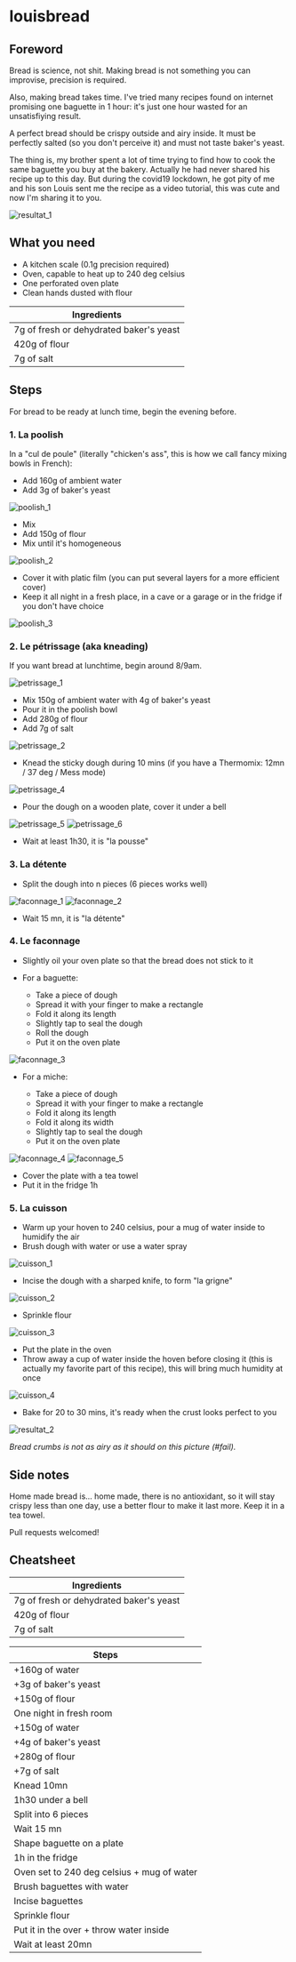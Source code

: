 # louisbread

## Foreword

Bread is science, not shit. Making bread is not something you can improvise, precision is required.

Also, making bread takes time. I've tried many recipes found on internet promising one baguette in 1 hour: it's just one hour wasted for an unsatisfiying result.

A perfect bread should be crispy outside and airy inside. It must be perfectly salted (so you don't perceive it) and must not taste baker's yeast.

The thing is, my brother spent a lot of time trying to find how to cook the same baguette you buy at the bakery. Actually he had never shared his recipe up to this day. But during the covid19 lockdown, he got pity of me and his son Louis sent me the recipe as a video tutorial, this was cute and now I'm sharing it to you.

![resultat_1][resultat_1]

## What you need

* A kitchen scale (0.1g precision required)
* Oven, capable to heat up to 240 deg celsius
* One perforated oven plate
* Clean hands dusted with flour

| Ingredients |
| --- |
| 7g of fresh or dehydrated baker's yeast |
| 420g of flour |
| 7g of salt |

## Steps

For bread to be ready at lunch time, begin the evening before.

### 1. La poolish

In a "cul de poule" (literally "chicken's ass", this is how we call fancy mixing bowls in French):

* Add 160g of ambient water
* Add 3g of baker's yeast

![poolish_1][poolish_1]

* Mix
* Add 150g of flour
* Mix until it's homogeneous

![poolish_2][poolish_2]

* Cover it with platic film (you can put several layers for a more efficient cover)
* Keep it all night in a fresh place, in a cave or a garage or in the fridge if you don't have choice

![poolish_3][poolish_3]

### 2. Le pétrissage (aka kneading)

If you want bread at lunchtime, begin around 8/9am.

![petrissage_1][petrissage_1]

* Mix 150g of ambient water with 4g of baker's yeast
* Pour it in the poolish bowl
* Add 280g of flour
* Add 7g of salt

![petrissage_2][petrissage_2]

* Knead the sticky dough during 10 mins (if you have a Thermomix: 12mn / 37 deg / Mess mode)

![petrissage_4][petrissage_3]

* Pour the dough on a wooden plate, cover it under a bell

![petrissage_5][petrissage_4]
![petrissage_6][petrissage_5]

* Wait at least 1h30, it is "la pousse"

### 3. La détente

* Split the dough into n pieces (6 pieces works well)

![faconnage_1][faconnage_1]
![faconnage_2][faconnage_2]

* Wait 15 mn, it is "la détente"

### 4. Le faconnage

* Slightly oil your oven plate so that the bread does not stick to it

* For a baguette:

    * Take a piece of dough
    * Spread it with your finger to make a rectangle
    * Fold it along its length
    * Slightly tap to seal the dough
    * Roll the dough
    * Put it on the oven plate

![faconnage_3][faconnage_3]

* For a miche:

    * Take a piece of dough
    * Spread it with your finger to make a rectangle
    * Fold it along its length
    * Fold it along its width
    * Slightly tap to seal the dough
    * Put it on the oven plate

![faconnage_4][faconnage_4]
![faconnage_5][faconnage_5]

* Cover the plate with a tea towel
* Put it in the fridge 1h

### 5. La cuisson

* Warm up your hoven to 240 celsius, pour a mug of water inside to humidify the air
* Brush dough with water or use a water spray

![cuisson_1][cuisson_1]

* Incise the dough with a sharped knife, to form "la grigne"

![cuisson_2][cuisson_2]

* Sprinkle flour

![cuisson_3][cuisson_3]

* Put the plate in the oven
* Throw away a cup of water inside the hoven before closing it (this is actually my favorite part of this recipe), this will bring much humidity at once

![cuisson_4][cuisson_4]

* Bake for 20 to 30 mins, it's ready when the crust looks perfect to you

![resultat_2][resultat_2]

_Bread crumbs is not as airy as it should on this picture (#fail)._

## Side notes

Home made bread is... home made, there is no antioxidant, so it will stay crispy less than one day, use a better flour to make it last more. Keep it in a tea towel.

Pull requests welcomed!

## Cheatsheet

| Ingredients |
| --- |
| 7g of fresh or dehydrated baker's yeast |
| 420g of flour |
| 7g of salt |

| Steps |
| --- |
| +160g of water |
| +3g of baker's yeast |
| +150g of flour |
| One night in fresh room |
| +150g of water |
| +4g of baker's yeast |
| +280g of flour |
| +7g of salt |
| Knead 10mn |
| 1h30 under a bell |
| Split into 6 pieces |
| Wait 15 mn |
| Shape baguette on a plate |
| 1h in the fridge |
| Oven set to 240 deg celsius + mug of water |
| Brush baguettes with water |
| Incise baguettes |
| Sprinkle flour |
| Put it in the over + throw water inside |
| Wait at least 20mn |

[poolish_1]: images/A_1_min.jpg
[poolish_2]: images/A_2.gif
[poolish_3]: images/A_3_min.jpg
[petrissage_1]: images/B_1_min.jpg
[petrissage_2]: images/B_2.gif
[petrissage_3]: images/B_3.gif
[petrissage_4]: images/B_4_min.jpg
[petrissage_5]: images/B_5_min.jpg
[faconnage_1]: images/C_1_min.png
[faconnage_2]: images/C_2_min.png
[faconnage_3]: images/C_3.gif
[faconnage_4]: images/C_4.gif
[faconnage_5]: images/C_5_min.jpg
[cuisson_1]: images/D_1.gif
[cuisson_2]: images/D_2.gif
[cuisson_3]: images/D_3.gif
[cuisson_4]: images/D_4.gif
[resultat_1]: images/E_1_min.jpg
[resultat_2]: images/E_2_min.jpg
